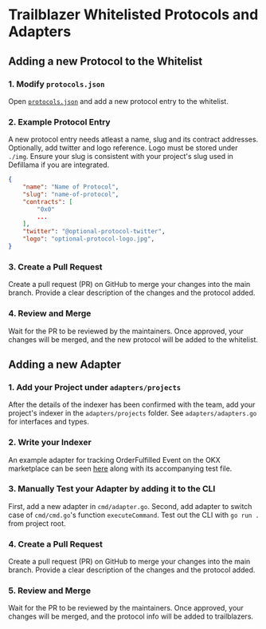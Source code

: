 # Trailblazer Whitelisted Protocols and Adapters

## Adding a new Protocol to the Whitelist

### 1. Modify `protocols.json`

Open [`protocols.json`](./whitelist/protocols.json) and add a new protocol entry to the whitelist.

### 2. Example Protocol Entry

A new protocol entry needs atleast a name, slug and its contract addresses. Optionally, add twitter and logo reference. Logo must be stored under `./img`. Ensure your slug is consistent with your project's slug used in Defillama if you are integrated.

```json
{
    "name": "Name of Protocol",
    "slug": "name-of-protocol",
    "contracts": [
        "0x0"
        ...
    ],
    "twitter": "@optional-protocol-twitter",
    "logo": "optional-protocol-logo.jpg",
}
```

### 3. Create a Pull Request

Create a pull request (PR) on GitHub to merge your changes into the main branch. Provide a clear description of the changes and the protocol added.

### 4. Review and Merge

Wait for the PR to be reviewed by the maintainers. Once approved, your changes will be merged, and the new protocol will be added to the whitelist.


## Adding a new Adapter

### 1. Add your Project under `adapters/projects`

After the details of the indexer has been confirmed with the team, add your project's indexer in the `adapters/projects` folder. See `adapters/adapters.go` for interfaces and types.

### 2. Write your Indexer

An example adapter for tracking OrderFulfilled Event on the OKX marketplace can be seen [here](./projects/okx/order_fulfilled.go) along with its accompanying test file.

### 3. Manually Test your Adapter by adding it to the CLI

First, add a new adapter in `cmd/adapter.go`. Second, add adapter to switch case of `cmd/cmd.go`'s function `executeCommand`. Test out the CLI with `go run .` from project root.

### 4. Create a Pull Request

Create a pull request (PR) on GitHub to merge your changes into the main branch. Provide a clear description of the changes and the protocol added.

### 5. Review and Merge

Wait for the PR to be reviewed by the maintainers. Once approved, your changes will be merged, and the protocol info will be added to trailblazers.
